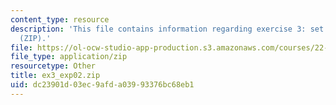 ```yaml
---
content_type: resource
description: 'This file contains information regarding exercise 3: set 2 expressions
  (ZIP).'
file: https://ol-ocw-studio-app-production.s3.amazonaws.com/courses/22-15-essential-numerical-methods-fall-2014/dc23901d03ec9afda03993376bc68eb1_ex3_exp02.zip
file_type: application/zip
resourcetype: Other
title: ex3_exp02.zip
uid: dc23901d-03ec-9afd-a039-93376bc68eb1
---
```

